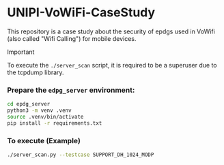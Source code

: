# UNIPI-VoWiFi-CaseStudy

This repository is a case study about the security of epdgs used in VoWifi (also called "Wifi Calling") for mobile devices.

> [!IMPORTANT]  
> To execute the `./server_scan` script, it is required to be a superuser due to the tcpdump library.

### Prepare the `edpg_server` environment:
``` bash
cd epdg_server
python3 -m venv .venv
source .venv/bin/activate
pip install -r requirements.txt
```

### To execute (Example)
``` bash
./server_scan.py --testcase SUPPORT_DH_1024_MODP 
```
